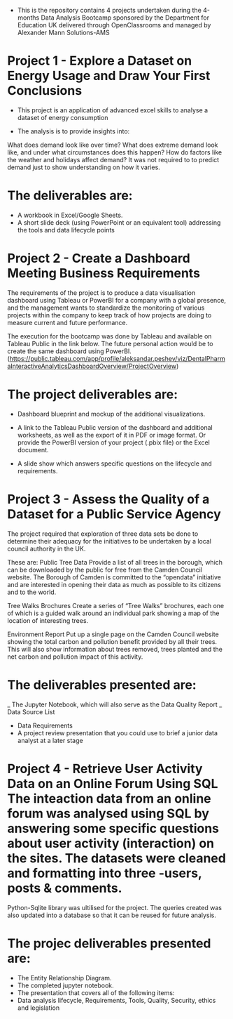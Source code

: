 - This is the repository contains 4 projects undertaken during the 4-months Data Analysis Bootcamp sponsored by the Department for Education UK delivered through OpenClassrooms and managed by Alexander Mann Solutions-AMS

# Project 1 - Explore a Dataset on Energy Usage and Draw Your First Conclusions

- This project is an application of advanced excel skills to analyse a dataset of energy consumption

- The analysis is to provide insights into:

What does demand look like over time? What does extreme demand look like, and under what circumstances does this happen? How do factors like the weather and holidays affect demand? It was not required to to predict demand just to show understanding on how it varies.

# The deliverables are:

- A workbook in Excel/Google Sheets.
- A short slide deck (using PowerPoint or an equivalent tool) addressing the tools and data lifecycle points

# Project 2 - Create a Dashboard Meeting Business Requirements

The requirements of the project is to produce a data visualisation dashboard using Tableau or PowerBI for a company with a global presence, and the management wants to standardize the monitoring of various projects within the company to keep track of how projects are doing to measure current and future performance.

The execution for the bootcamp was done by Tableau and available on Tableau Public in the link below. The future personal action would be to create the same dashboard using PowerBI. (https://public.tableau.com/app/profile/aleksandar.peshev/viz/DentalPharmaInteractiveAnalyticsDashboardOverview/ProjectOverview)

# The project deliverables are:

- Dashboard blueprint and mockup of the additional visualizations.
  
- A link to the Tableau Public version of the dashboard and additional worksheets, as well as the export of it in PDF or image format. Or provide the PowerBI version of your project (.pbix file) or the Excel document.
- A slide show which answers specific questions on the lifecycle and requirements.

# Project 3 - Assess the Quality of a Dataset for a Public Service Agency

The project required that exploration of three data sets be done to determine their adequacy for the initiatives to be undertaken by a local council authority in the UK.

These are: Public Tree Data Provide a list of all trees in the borough, which can be downloaded by the public for free from the Camden Council website. The Borough of Camden is committed to the “opendata” initiative and are interested in opening their data as much as possible to its citizens and to the world.

Tree Walks Brochures Create a series of “Tree Walks” brochures, each one of which is a guided walk around an individual park showing a map of the location of interesting trees.

Environment Report Put up a single page on the Camden Council website showing the total carbon and pollution benefit provided by all their trees. This will also show information about trees removed, trees planted and the net carbon and pollution impact of this activity.

# The deliverables presented are:

_ The Jupyter Notebook, which will also serve as the Data Quality Report
_ Data Source List
- Data Requirements
- A project review presentation that you could use to brief a junior data analyst at a later stage

# Project 4 - Retrieve User Activity Data on an Online Forum Using SQL The inteaction data from an online forum was analysed using SQL by answering some specific questions about user activity (interaction) on the sites. The datasets were cleaned and formatting into three -users, posts & comments.

Python-Sqlite library was ultilised for the project. The queries created was also updated into a database so that it can be reused for future analysis.

# The projec deliverables presented are:

- The Entity Relationship Diagram.
- The completed jupyter notebook.
- The presentation that covers all of the following items:
- Data analysis lifecycle, Requirements, Tools, Quality, Security, ethics and legislation
